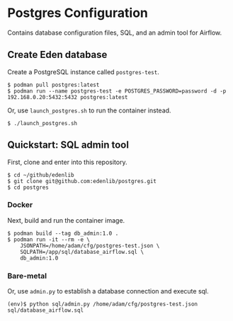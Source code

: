 # Postgres Configuration
Contains database configuration files, SQL, and an admin tool for Airflow.

## Create Eden database
Create a PostgreSQL instance called `postgres-test`.
```shell
$ podman pull postgres:latest
$ podman run --name postgres-test -e POSTGRES_PASSWORD=password -d -p 192.168.0.20:5432:5432 postgres:latest
```

Or, use `launch_postgres.sh` to run the container instead.
```shell
$ ./launch_postgres.sh
```

## Quickstart: SQL admin tool
First, clone and enter into this repository.
```shell
$ cd ~/github/edenlib
$ git clone git@github.com:edenlib/postgres.git
$ cd postgres
```

### Docker
Next, build and run the container image.
```shell
$ podman build --tag db_admin:1.0 .
$ podman run -it --rm -e \
    JSONPATH=/home/adam/cfg/postgres-test.json \
    SQLPATH=/app/sql/database_airflow.sql \
    db_admin:1.0
```

### Bare-metal
Or, use `admin.py` to establish a database connection and execute sql.
```shell
(env)$ python sql/admin.py /home/adam/cfg/postgres-test.json sql/database_airflow.sql
```

